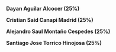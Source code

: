 **Dayan Aguilar Alcocer (25%)**

**Cristian Said Canapi Madrid (25%)**

**Alejandro Saul Montaño Cespedes (25%)**

**Santiago Jose Torrico Hinojosa (25%)**

